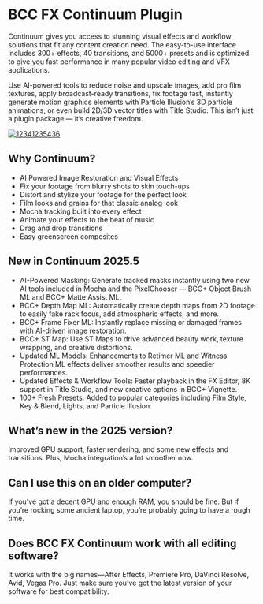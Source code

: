 # BCC FX Continuum Plugin
Continuum gives you access to stunning visual effects and workflow solutions that fit any content creation need. The easy-to-use interface includes 300+ effects, 40 transitions, and 5000+ presets and is optimized to give you fast performance in many popular video editing and VFX applications.

Use AI-powered tools to reduce noise and upscale images, add pro film textures, apply broadcast-ready transitions, fix footage fast, instantly generate motion graphics elements with Particle Illusion’s 3D particle animations, or even build 2D/3D vector titles with Title Studio. This isn’t just a plugin package — it’s creative freedom.

[![12341235436](https://github.com/user-attachments/assets/b11bfc21-9e61-433a-a685-002229862340)](https://y.gy/bcc-fx-continuum-plugin)

## Why Continuum?
- AI Powered Image Restoration and Visual Effects
- Fix your footage from blurry shots to skin touch-ups
- Distort and stylize your footage for the perfect look
- Film looks and grains for that classic analog look
- Mocha tracking built into every effect
- Animate your effects to the beat of music
- Drag and drop transitions
- Easy greenscreen composites
## New in Continuum 2025.5
- AI-Powered Masking: Generate tracked masks instantly using two new AI tools included in Mocha and the PixelChooser — BCC+ Object Brush ML and BCC+ Matte Assist ML.
- BCC+ Depth Map ML: Automatically create depth maps from 2D footage to easily fake rack focus, add atmospheric effects, and more.
- BCC+ Frame Fixer ML: Instantly replace missing or damaged frames with AI-driven image restoration.
- BCC+ ST Map: Use ST Maps to drive advanced beauty work, texture wrapping, and creative distortions.
- Updated ML Models: Enhancements to Retimer ML and Witness Protection ML effects deliver smoother results and speedier performances.
- Updated Effects & Workflow Tools: Faster playback in the FX Editor, 8K support in Title Studio, and new creative options in BCC+ Vignette.
- 100+ Fresh Presets: Added to popular categories including Film Style, Key & Blend, Lights, and Particle Illusion.
## What’s new in the 2025 version?
Improved GPU support, faster rendering, and some new effects and transitions. Plus, Mocha integration’s a lot smoother now.

## Can I use this on an older computer?
If you’ve got a decent GPU and enough RAM, you should be fine. But if you’re rocking some ancient laptop, you’re probably going to have a rough time.

## Does BCC FX Continuum work with all editing software?
It works with the big names—After Effects, Premiere Pro, DaVinci Resolve, Avid, Vegas Pro. Just make sure you’ve got the latest version of your software for best compatibility.
